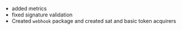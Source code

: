 - added metrics
- fixed signature validation
- Created `webhook` package and created sat and basic token acquirers